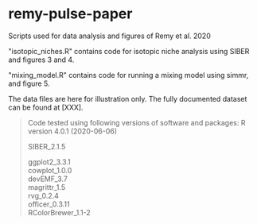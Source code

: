 # remy-pulse-paper
Scripts used for data analysis and figures of Remy et al. 2020

"isotopic_niches.R" contains code for isotopic niche analysis using SIBER and figures 3 and 4.

"mixing_model.R" contains code for running a mixing model using simmr, and figure 5.

The data files are here for illustration only. The fully documented dataset can be found at [XXX].

>Code tested using following versions of software and packages:
>R version 4.0.1 (2020-06-06)
>
>SIBER_2.1.5   
>
>ggplot2_3.3.1  
>cowplot_1.0.0      
>devEMF_3.7         
>magrittr_1.5       
>rvg_0.2.4          
>officer_0.3.11    
>RColorBrewer_1.1-2 
 